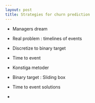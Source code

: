 ```yaml
---
layout: post
title: Strategies for churn prediction
---
```



* Managers dream

* Real problem : timelines of events
 * Discretize to binary target
 * Time to event
 * Konstiga metoder

* Binary target : Sliding box

* Time to event solutions
* 
